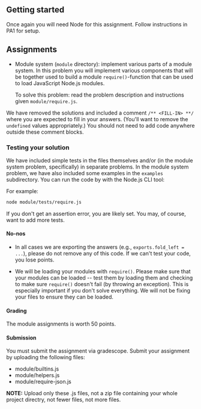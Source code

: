 ## Getting started

Once again you will need Node for this assignment.
Follow instructions in PA1 for setup.

## Assignments

- Module system (`module` directory): implement various parts of a module
  system. In this problem you will implement various components that will be
  together used to build a module `require()`-function that can be used to load
  JavaScript Node.js modules.

  To solve this problem: read the problem description and instructions given
  `module/require.js`.

We have removed the solutions and included a comment `/**
<FILL-IN> **/` where you are expected to fill in your answers. (You'll want to
remove the `undefined` values appropriately.) You should not need to add code
anywhere outside these comment blocks.

### Testing your solution

We have included simple tests in the files themselves and/or (in the module
system problem, specifically) in separate problems. In the module system
problem, we have also included some examples in the `examples` subdirectory.
You can run the code by with the Node.js CLI tool:

For example:

```bash
node module/tests/require.js
```

If you don't get an assertion error, you are likely set. You may, of course,
want to add more tests.

#### No-nos

- In all cases we are exporting the answers (e.g., `exports.fold_left = ...`),
  please do not remove any of this code. If we can't test your code, you lose
  points.

- We will be loading your modules with `require()`. Please make sure that your
  modules can be loaded -- test them by loading them and checking to make sure
  `require()` doesn't fail (by throwing an exception). This is especially
  important if you don't solve everything. We will not be fixing your files to
  ensure they can be loaded.

#### Grading

The module assignments is worth 50 points.

#### Submission

You must submit the assignment via gradescope.
Submit your assignment by uploading the following files:

- module/builtins.js
- module/helpers.js
- module/require-json.js

**NOTE:** Upload only these .js files, not a zip file containing your whole
project directry, not fewer files, not more files.
